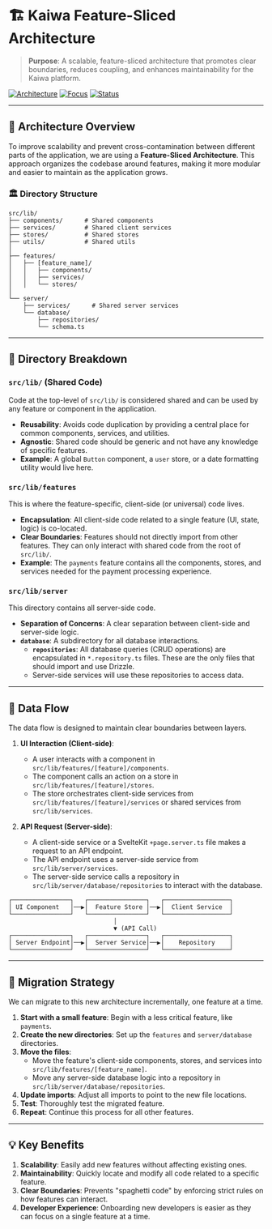 # 🏗️ Kaiwa Feature-Sliced Architecture

> **Purpose**: A scalable, feature-sliced architecture that promotes clear boundaries, reduces coupling, and enhances maintainability for the Kaiwa platform.

[![Architecture](https://img.shields.io/badge/Architecture-Feature--Sliced-green?style=for-the-badge)]()
[![Focus](https://img.shields.io/badge/Focus-Features%20%2B%20Server-purple?style=for-the-badge)]()
[![Status](https://img.shields.io/badge/Status-Active-blue?style=for-the-badge)]()

---

## 🎯 Architecture Overview

To improve scalability and prevent cross-contamination between different parts of the application, we are using a **Feature-Sliced Architecture**. This approach organizes the codebase around features, making it more modular and easier to maintain as the application grows.

### 🏛️ Directory Structure

```text
src/lib/
├── components/      # Shared components
├── services/        # Shared client services
├── stores/          # Shared stores
├── utils/           # Shared utils
│
├── features/
│   ├── [feature_name]/
│   │   ├── components/
│   │   ├── services/
│   │   └── stores/
│
└── server/
    ├── services/      # Shared server services
    └── database/
        ├── repositories/
        └── schema.ts
```

---

## 📂 Directory Breakdown

### `src/lib/` (Shared Code)

Code at the top-level of `src/lib/` is considered shared and can be used by any feature or component in the application.

- **Reusability**: Avoids code duplication by providing a central place for common components, services, and utilities.
- **Agnostic**: Shared code should be generic and not have any knowledge of specific features.
- **Example**: A global `Button` component, a `user` store, or a date formatting utility would live here.

### `src/lib/features`

This is where the feature-specific, client-side (or universal) code lives.

- **Encapsulation**: All client-side code related to a single feature (UI, state, logic) is co-located.
- **Clear Boundaries**: Features should not directly import from other features. They can only interact with shared code from the root of `src/lib/`.
- **Example**: The `payments` feature contains all the components, stores, and services needed for the payment processing experience.

### `src/lib/server`

This directory contains all server-side code.

- **Separation of Concerns**: A clear separation between client-side and server-side logic.
- **`database`**: A subdirectory for all database interactions.
    - **`repositories`**: All database queries (CRUD operations) are encapsulated in `*.repository.ts` files. These are the only files that should import and use Drizzle.
    - Server-side services will use these repositories to access data.

---

## 🔄 Data Flow

The data flow is designed to maintain clear boundaries between layers.

1.  **UI Interaction (Client-side)**:
    - A user interacts with a component in `src/lib/features/[feature]/components`.
    - The component calls an action on a store in `src/lib/features/[feature]/stores`.
    - The store orchestrates client-side services from `src/lib/features/[feature]/services` or shared services from `src/lib/services`.

2.  **API Request (Server-side)**:
    - A client-side service or a SvelteKit `+page.server.ts` file makes a request to an API endpoint.
    - The API endpoint uses a server-side service from `src/lib/server/services`.
    - The server-side service calls a repository in `src/lib/server/database/repositories` to interact with the database.

```text
┌────────────────┐   ┌────────────────┐   ┌──────────────────┐
│ UI Component   │──▶│  Feature Store │──▶│  Client Service  │
└────────────────┘   └────────────────┘   └──────────────────┘
                             │
                             ▼ (API Call)
┌────────────────┐   ┌────────────────┐   ┌──────────────────┐
│ Server Endpoint│──▶│  Server Service│──▶│    Repository    │
└────────────────┘   └────────────────┘   └──────────────────┘
```

---

## 🚚 Migration Strategy

We can migrate to this new architecture incrementally, one feature at a time.

1.  **Start with a small feature**: Begin with a less critical feature, like `payments`.
2.  **Create the new directories**: Set up the `features` and `server/database` directories.
3.  **Move the files**:
    - Move the feature's client-side components, stores, and services into `src/lib/features/[feature_name]`.
    - Move any server-side database logic into a repository in `src/lib/server/database/repositories`.
4.  **Update imports**: Adjust all imports to point to the new file locations.
5.  **Test**: Thoroughly test the migrated feature.
6.  **Repeat**: Continue this process for all other features.

---

## 💡 Key Benefits

1.  **Scalability**: Easily add new features without affecting existing ones.
2.  **Maintainability**: Quickly locate and modify all code related to a specific feature.
3.  **Clear Boundaries**: Prevents "spaghetti code" by enforcing strict rules on how features can interact.
4.  **Developer Experience**: Onboarding new developers is easier as they can focus on a single feature at a time.
